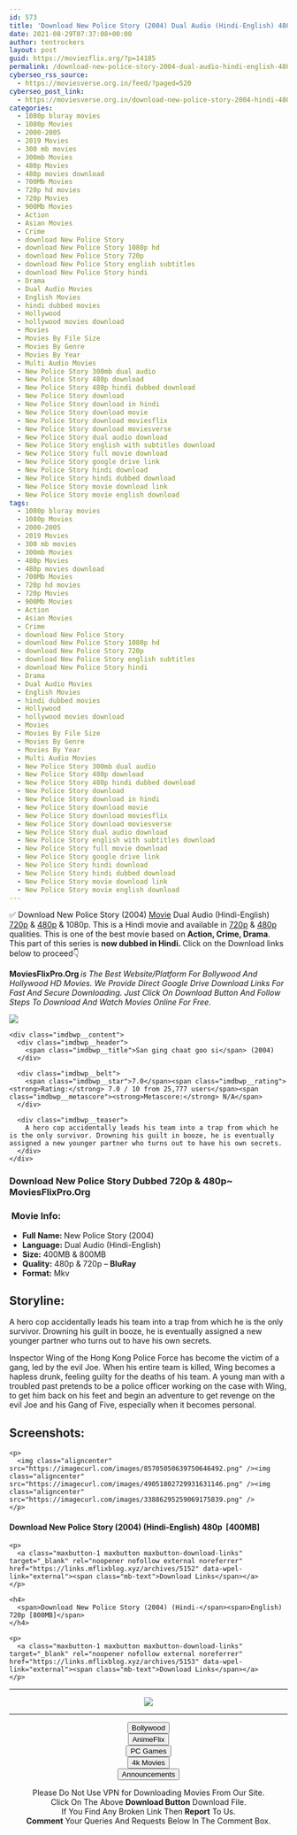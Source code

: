 ```yaml
---
id: 573
title: 'Download New Police Story (2004) Dual Audio (Hindi-English) 480p [400MB] || 720p [800MB]'
date: 2021-08-29T07:37:08+00:00
author: tentrockers
layout: post
guid: https://moviezflix.org/?p=14185
permalink: /download-new-police-story-2004-dual-audio-hindi-english-480p-400mb-720p-800mb/
cyberseo_rss_source:
  - https://moviesverse.org.in/feed/?paged=520
cyberseo_post_link:
  - https://moviesverse.org.in/download-new-police-story-2004-hindi-480p-720p/
categories:
  - 1080p bluray movies
  - 1080p Movies
  - 2000-2005
  - 2019 Movies
  - 300 mb movies
  - 300mb Movies
  - 480p Movies
  - 480p movies download
  - 700Mb Movies
  - 720p hd movies
  - 720p Movies
  - 900Mb Movies
  - Action
  - Asian Movies
  - Crime
  - download New Police Story
  - download New Police Story 1080p hd
  - download New Police Story 720p
  - download New Police Story english subtitles
  - download New Police Story hindi
  - Drama
  - Dual Audio Movies
  - English Movies
  - hindi dubbed movies
  - Hollywood
  - hollywood movies download
  - Movies
  - Movies By File Size
  - Movies By Genre
  - Movies By Year
  - Multi Audio Movies
  - New Police Story 300mb dual audio
  - New Police Story 480p download
  - New Police Story 480p hindi dubbed download
  - New Police Story download
  - New Police Story download in hindi
  - New Police Story download movie
  - New Police Story download moviesflix
  - New Police Story download moviesverse
  - New Police Story dual audio download
  - New Police Story english with subtitles download
  - New Police Story full movie download
  - New Police Story google drive link
  - New Police Story hindi download
  - New Police Story hindi dubbed download
  - New Police Story movie download link
  - New Police Story movie english download
tags:
  - 1080p bluray movies
  - 1080p Movies
  - 2000-2005
  - 2019 Movies
  - 300 mb movies
  - 300mb Movies
  - 480p Movies
  - 480p movies download
  - 700Mb Movies
  - 720p hd movies
  - 720p Movies
  - 900Mb Movies
  - Action
  - Asian Movies
  - Crime
  - download New Police Story
  - download New Police Story 1080p hd
  - download New Police Story 720p
  - download New Police Story english subtitles
  - download New Police Story hindi
  - Drama
  - Dual Audio Movies
  - English Movies
  - hindi dubbed movies
  - Hollywood
  - hollywood movies download
  - Movies
  - Movies By File Size
  - Movies By Genre
  - Movies By Year
  - Multi Audio Movies
  - New Police Story 300mb dual audio
  - New Police Story 480p download
  - New Police Story 480p hindi dubbed download
  - New Police Story download
  - New Police Story download in hindi
  - New Police Story download movie
  - New Police Story download moviesflix
  - New Police Story download moviesverse
  - New Police Story dual audio download
  - New Police Story english with subtitles download
  - New Police Story full movie download
  - New Police Story google drive link
  - New Police Story hindi download
  - New Police Story hindi dubbed download
  - New Police Story movie download link
  - New Police Story movie english download
---
```

<div class="thecontent clearfix">
  <p>
    ✅ Download New Police Story (2004) <a href="https://moviesverse.org.in/category/movies/" data-wpel-link="internal">Movie</a> Dual Audio (Hindi-English) <a href="https://moviesverse.org.in/720p-movies/" data-wpel-link="internal">720p</a>&nbsp;&&nbsp;<a href="https://moviesverse.org.in/480p-movies/" data-wpel-link="internal">480p</a> & 1080p. This is a Hindi movie and available in <a href="https://moviesverse.org.in/720p-movies/" data-wpel-link="internal">720p</a>&nbsp;&&nbsp;<a href="https://moviesverse.org.in/480p-movies/" data-wpel-link="internal">480p</a> qualities. This is one of the best movie based on <strong>Action, Crime, Drama</strong>. This part of this series is <strong>now dubbed in <span>Hindi.&nbsp;</span></strong><span>Click on the Download links below to proceed👇</span>
  </p>
  
  <p>
    <strong><span>MoviesFlixPro.Org&nbsp;</span></strong><em>is The Best Website/Platform For Bollywood And Hollywood HD Movies. We Provide Direct Google Drive Download Links For Fast And Secure Downloading. Just Click On Download Button And Follow Steps To&nbsp;Download And Watch Movies Online For Free.</em>
  </p>
  
  <div class="imdbwp imdbwp--movie dark">
    <div class="imdbwp__thumb">
      <a class="imdbwp__link" target="_blank" title="San ging chaat goo si" href="https://www.imdb.com/title/tt0386005/" rel="nofollow external noopener noreferrer" data-wpel-link="external"><img class="imdbwp__img" src="https://m.media-amazon.com/images/M/MV5BMGRjYjFmYjAtNDExMy00NTRkLTgwMTAtYjI1ZGY1NTYxMjNhXkEyXkFqcGdeQXVyMTQxNzMzNDI@._V1_SX300.jpg" /></a>
    </div>
    
    <div class="imdbwp__content">
      <div class="imdbwp__header">
        <span class="imdbwp__title">San ging chaat goo si</span> (2004)
      </div>
      
      <div class="imdbwp__belt">
        <span class="imdbwp__star">7.0</span><span class="imdbwp__rating"><strong>Rating:</strong> 7.0 / 10 from 25,777 users</span><span class="imdbwp__metascore"><strong>Metascore:</strong> N/A</span>
      </div>
      
      <div class="imdbwp__teaser">
        A hero cop accidentally leads his team into a trap from which he is the only survivor. Drowning his guilt in booze, he is eventually assigned a new younger partner who turns out to have his own secrets.
      </div>
    </div>
  </div>
  
  <h3>
    <span>Download New Police Story Dubbed 720p & 480p~ MoviesFlixPro.Org</span>
  </h3>
  
  <h3>
    <span>&nbsp;Movie Info:&nbsp;</span>
  </h3>
  
  <ul>
    <li>
      <strong>Full Name: </strong>New Police Story (2004)
    </li>
    <li>
      <strong>Language:</strong> Dual Audio (Hindi-English)
    </li>
    <li>
      <strong>Size:</strong> 400MB & 800MB
    </li>
    <li>
      <strong>Quality:</strong> 480p & 720p – <span><strong>BluRay</strong></span>
    </li>
    <li>
      <strong>Format:</strong>&nbsp;Mkv
    </li>
  </ul>
  
  <h2>
    <span>Storyline:</span>
  </h2>
  
  <p>
    A hero cop accidentally leads his team into a trap from which he is the only survivor. Drowning his guilt in booze, he is eventually assigned a new younger partner who turns out to have his own secrets.
  </p>
  
  <div>
    Inspector Wing of the Hong Kong Police Force has become the victim of a gang, led by the evil Joe. When his entire team is killed, Wing becomes a hapless drunk, feeling guilty for the deaths of his team. A young man with a troubled past pretends to be a police officer working on the case with Wing, to get him back on his feet and begin an adventure to get revenge on the evil Joe and his Gang of Five, especially when it becomes personal.
  </div>
  
  <div class="summary_text">
    <h2>
      <span>Screenshots:</span>
    </h2>
    
    <p>
      <img class="aligncenter" src="https://imagecurl.com/images/85705050639750646492.png" /><img class="aligncenter" src="https://imagecurl.com/images/49051802729931631146.png" /><img class="aligncenter" src="https://imagecurl.com/images/33886295259069175839.png" />
    </p>
  </div>
  
  <div class="inline canwrap">
    <h4>
      <span>Download New Police Story (2004) (Hindi-English) </span><span>480p&nbsp; [400MB]</span>
    </h4>
    
    <p>
      <a class="maxbutton-1 maxbutton maxbutton-download-links" target="_blank" rel="noopener nofollow external noreferrer" href="https://links.mflixblog.xyz/archives/5152" data-wpel-link="external"><span class="mb-text">Download Links</span></a>
    </p>
    
    <h4>
      <span>Download New Police Story (2004) (Hindi-</span><span>English) 720p [800MB]</span>
    </h4>
    
    <p>
      <a class="maxbutton-1 maxbutton maxbutton-download-links" target="_blank" rel="noopener nofollow external noreferrer" href="https://links.mflixblog.xyz/archives/5153" data-wpel-link="external"><span class="mb-text">Download Links</span></a>
    </p>
  </div>
</div>

<center>
  </p> 
  
  <hr />
  
  <p>
    <a href="http://gdrivepro.xyz/join.php" data-wpel-link="external" target="_blank" rel="nofollow external noopener noreferrer"><img src="https://i.imgur.com/FhMdWdW.png" /></a>
  </p>
  
  <hr />
  
  <p>
    <a href="https://dogemovies.xyz" target="_blank" data-wpel-link="external" rel="nofollow external noopener noreferrer"><button class="button button5">Bollywood</button></a><br /> <a href="https://animeflix.in" target="_blank" data-wpel-link="external" rel="nofollow external noopener noreferrer"><button class="button button5">AnimeFlix</button></a><br /> <a href="https://gamesflix.net/" target="_blank" data-wpel-link="external" rel="nofollow external noopener noreferrer"><button class="button button5">PC Games</button></a><br /> <a href="https://uhdmovies.in" target="_blank" data-wpel-link="external" rel="nofollow external noopener noreferrer"><button class="button button5">4k Movies</button></a><br /> <a href="https://moviesverse.org.in/announcements/" target="_blank" data-wpel-link="internal" rel="noopener"><button class="button button5">Announcements</button></a>
  </p>
  
  <div class="alert alert-danger">
    Please Do Not Use VPN for Downloading Movies From Our Site.
  </div>
  
  <div class="alert alert-success">
    Click On The Above <strong>Download Button</strong> Download File.
  </div>
  
  <div class="alert alert-warning">
    If You Find Any Broken Link Then <strong>Report</strong> To Us.
  </div>
  
  <div class="alert alert-info">
    <strong>Comment</strong> Your Queries And Requests Below In The Comment Box.
  </div>
  
  <p>
    </center>
  </p>